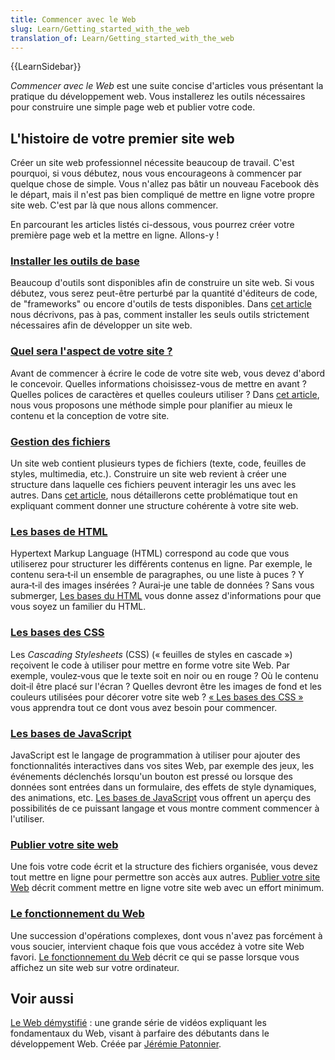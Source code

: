 ```yaml
---
title: Commencer avec le Web
slug: Learn/Getting_started_with_the_web
translation_of: Learn/Getting_started_with_the_web
---
```


{{LearnSidebar}}

_Commencer avec le Web_ est une suite concise d'articles vous présentant la pratique du développement web. Vous installerez les outils nécessaires pour construire une simple page web et publier votre code.

## L'histoire de votre premier site web

Créer un site web professionnel nécessite beaucoup de travail. C'est pourquoi, si vous débutez, nous vous encourageons à commencer par quelque chose de simple. Vous n'allez pas bâtir un nouveau Facebook dès le départ, mais il n'est pas bien compliqué de mettre en ligne votre propre site web. C'est par là que nous allons commencer.

En parcourant les articles listés ci-dessous, vous pourrez créer votre première page web et la mettre en ligne. Allons-y !

### [Installer les outils de base](/fr/Apprendre/Commencer_avec_le_web/Installation_outils_de_base)

Beaucoup d'outils sont disponibles afin de construire un site web. Si vous débutez, vous serez peut-être perturbé par la quantité d'éditeurs de code, de "frameworks" ou encore d'outils de tests disponibles. Dans [cet article](/fr/Apprendre/Commencer_avec_le_web/Installation_outils_de_base) nous décrivons, pas à pas, comment installer les seuls outils strictement nécessaires afin de développer un site web.

### [Quel sera l'aspect de votre site ?](/fr/Apprendre/Commencer_avec_le_web/Quel_aspect_pour_votre_site)

Avant de commencer à écrire le code de votre site web, vous devez d'abord le concevoir. Quelles informations choisissez-vous de mettre en avant ? Quelles polices de caractères et quelles couleurs utiliser ? Dans [cet article](/fr/Apprendre/Commencer_avec_le_web/Quel_aspect_pour_votre_site), nous vous proposons une méthode simple pour planifier au mieux le contenu et la conception de votre site.

### [Gestion des fichiers](/fr/Apprendre/Commencer_avec_le_web/Gérer_les_fichiers)

Un site web contient plusieurs types de fichiers (texte, code, feuilles de styles, multimedia, etc.). Construire un site web revient à créer une structure dans laquelle ces fichiers peuvent interagir les uns avec les autres. Dans [cet article](/fr/Apprendre/Commencer_avec_le_web/Gérer_les_fichiers), nous détaillerons cette problématique tout en expliquant comment donner une structure cohérente à votre site web.

### [Les bases de HTML](/fr/Apprendre/Commencer_avec_le_web/Les_bases_HTML)

Hypertext Markup Language (HTML) correspond au code que vous utiliserez pour structurer les différents contenus en ligne. Par exemple, le contenu sera‑t‑il un ensemble de paragraphes, ou une liste à puces ? Y aura‑t‑il des images insérées&nbsp;? Aurai‑je une table de données&nbsp;? Sans vous submerger, [Les bases du HTML](/fr/Apprendre/Commencer_avec_le_web/Les_bases_HTML) vous donne assez d'informations pour que vous soyez un familier du HTML.

### [Les bases des CSS](/fr/Apprendre/Commencer_avec_le_web/Les_bases_CSS)

Les _Cascading Stylesheets_ (CSS) (« feuilles de styles en cascade ») reçoivent le code à utiliser pour mettre en forme votre site Web. Par exemple, voulez‑vous que le texte soit en noir ou en rouge&nbsp;? Où le contenu doit‑il être placé sur l'écran&nbsp;? Quelles devront être les images de fond et les couleurs utilisées pour décorer votre site web&nbsp;? [«&nbsp;Les bases des CSS&nbsp;»](/fr/Apprendre/Commencer_avec_le_web/Les_bases_CSS) vous apprendra tout ce dont vous avez besoin pour commencer.

### [Les bases de JavaScript](/fr/Apprendre/Commencer_avec_le_web/Les_bases_JavaScript)

JavaScript est le langage de programmation à utiliser pour ajouter des fonctionnalités interactives dans vos sites Web, par exemple des jeux, les événements déclenchés lorsqu'un bouton est pressé ou lorsque des données sont entrées dans un formulaire, des effets de style dynamiques, des animations, etc. [Les bases de JavaScript](/fr/Apprendre/Commencer_avec_le_web/Les_bases_JavaScript) vous offrent un aperçu des possibilités de ce puissant langage et vous montre comment commencer à l'utiliser.

### [Publier votre site web](/fr/Apprendre/Commencer_avec_le_web/Publier_votre_site_web)

Une fois votre code écrit et la structure des fichiers organisée, vous devez tout mettre en ligne pour permettre son accès aux autres. [Publier votre site Web](/fr/Apprendre/Commencer_avec_le_web/Publier_votre_site_web) décrit comment mettre en ligne votre site web avec un effort minimum.

### [Le fonctionnement du Web](/fr/Apprendre/Commencer_avec_le_web/Le_fonctionnement_du_Web)

Une succession d'opérations complexes, dont vous n'avez pas forcément à vous soucier, intervient chaque fois que vous accédez à votre site Web favori. [Le fonctionnement du Web](/fr/Apprendre/Commencer_avec_le_web/Le_fonctionnement_du_Web) décrit ce qui se passe lorsque vous affichez un site web sur votre ordinateur.

## Voir aussi

[Le Web démystifié](https://www.youtube.com/playlist?list=PLo3w8EB99pqLEopnunz-dOOBJ8t-Wgt2g)&nbsp;: une grande série de vidéos expliquant les fondamentaux du Web, visant à parfaire des débutants dans le développement Web. Créée par [Jérémie Patonnier](https://twitter.com/JeremiePat).
